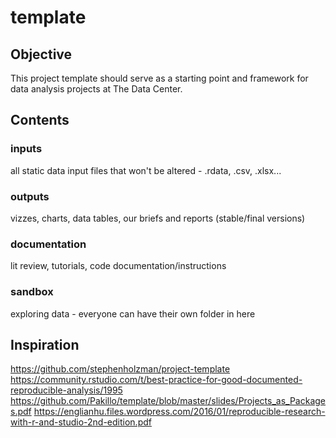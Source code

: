 # template

## Objective
This project template should serve as a starting point and framework for data analysis projects at The Data Center. 

## Contents

### inputs
all static data input files that won't be altered - .rdata, .csv, .xlsx...

### outputs
vizzes, charts, data tables, our briefs and reports (stable/final versions)

### documentation
lit review, tutorials, code documentation/instructions

### sandbox
exploring data - everyone can have their own folder in here


## Inspiration
https://github.com/stephenholzman/project-template
https://community.rstudio.com/t/best-practice-for-good-documented-reproducible-analysis/1995
https://github.com/Pakillo/template/blob/master/slides/Projects_as_Packages.pdf
https://englianhu.files.wordpress.com/2016/01/reproducible-research-with-r-and-studio-2nd-edition.pdf